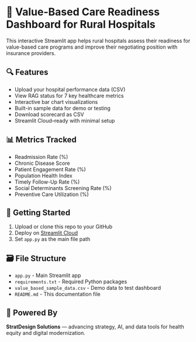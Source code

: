 
# 🏥 Value-Based Care Readiness Dashboard for Rural Hospitals

This interactive Streamlit app helps rural hospitals assess their readiness for value-based care programs and improve their negotiating position with insurance providers.

## 🔍 Features

- Upload your hospital performance data (CSV)
- View RAG status for 7 key healthcare metrics
- Interactive bar chart visualizations
- Built-in sample data for demo or testing
- Download scorecard as CSV
- Streamlit Cloud–ready with minimal setup

## 📊 Metrics Tracked

- Readmission Rate (%)
- Chronic Disease Score
- Patient Engagement Rate (%)
- Population Health Index
- Timely Follow-Up Rate (%)
- Social Determinants Screening Rate (%)
- Preventive Care Utilization (%)

## 🚀 Getting Started

1. Upload or clone this repo to your GitHub
2. Deploy on [Streamlit Cloud](https://streamlit.io/cloud)
3. Set `app.py` as the main file path

## 🗃️ File Structure

- `app.py` - Main Streamlit app
- `requirements.txt` - Required Python packages
- `value_based_sample_data.csv` - Demo data to test dashboard
- `README.md` - This documentation file

## 🤝 Powered By

**StratDesign Solutions** — advancing strategy, AI, and data tools for health equity and digital modernization.

